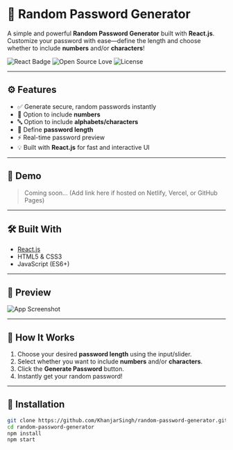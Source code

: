 # 🔐 Random Password Generator

A simple and powerful **Random Password Generator** built with **React.js**.  
Customize your password with ease—define the length and choose whether to include **numbers** and/or **characters**!

![React Badge](https://img.shields.io/badge/React-JS-61DAFB?style=for-the-badge&logo=react)
![Open Source Love](https://img.shields.io/badge/Open%20Source-%E2%9D%A4-red?style=for-the-badge)
![License](https://img.shields.io/github/license/KhanjarSingh/random-password-generator?style=for-the-badge)

---

## ⚙️ Features

- ✅ Generate secure, random passwords instantly  
- 🔢 Option to include **numbers**
- 🔤 Option to include **alphabets/characters**
- 📏 Define **password length**
- ⚡ Real-time password preview
- 💡 Built with **React.js** for fast and interactive UI

---

## 🚀 Demo

> Coming soon... (Add link here if hosted on Netlify, Vercel, or GitHub Pages)

---

## 🛠️ Built With

- [React.js](https://reactjs.org/)
- HTML5 & CSS3
- JavaScript (ES6+)

---

## 📸 Preview

![App Screenshot](https://via.placeholder.com/800x400.png?text=Password+Generator+UI+Preview)

---

## 🧠 How It Works

1. Choose your desired **password length** using the input/slider.
2. Select whether you want to include **numbers** and/or **characters**.
3. Click the **Generate Password** button.
4. Instantly get your random password!

---

## 🧰 Installation

```bash
git clone https://github.com/KhanjarSingh/random-password-generator.git
cd random-password-generator
npm install
npm start
